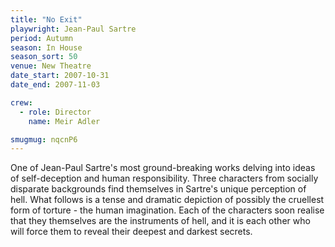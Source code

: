 ```yaml
---
title: "No Exit"
playwright: Jean-Paul Sartre
period: Autumn
season: In House
season_sort: 50
venue: New Theatre
date_start: 2007-10-31
date_end: 2007-11-03

crew:
  - role: Director
    name: Meir Adler

smugmug: nqcnP6
---
```


One of Jean-Paul Sartre's most ground-breaking works delving into ideas of self-deception and human responsibility. Three characters from socially disparate backgrounds find themselves in Sartre's unique perception of hell. What follows is a tense and dramatic depiction of possibly the cruellest form of torture - the human imagination. Each of the characters soon realise that they themselves are the instruments of hell, and it is each other who will force them to reveal their deepest and darkest secrets.
